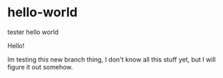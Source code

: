 # hello-world
tester hello world

Hello!

Im testing this new branch thing, I don't know all this stuff yet, but I will figure it out somehow.
